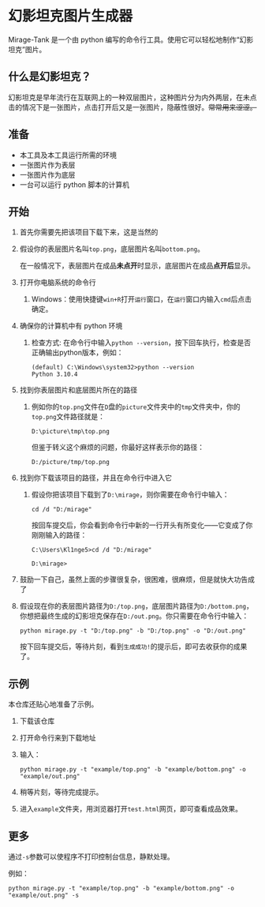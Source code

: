 # 幻影坦克图片生成器
Mirage-Tank 是一个由 python 编写的命令行工具。使用它可以轻松地制作“幻影坦克”图片。

## 什么是幻影坦克？
幻影坦克是早年流行在互联网上的一种双层图片，这种图片分为内外两层，在未点击的情况下是一张图片，点击打开后又是一张图片，隐蔽性很好。~~常常用来涩涩。~~

## 准备
- 本工具及本工具运行所需的环境
- 一张图片作为表层
- 一张图片作为底层
- 一台可以运行 python 脚本的计算机

## 开始
1. 首先你需要先把该项目下载下来，这是当然的

2. 假设你的表层图片名叫`top.png`，底层图片名叫`bottom.png`。

   在一般情况下，表层图片在成品**未点开**时显示，底层图片在成品**点开后**显示。

3. 打开你电脑系统的命令行
   1. Windows：使用快捷键`win+R`打开`运行`窗口，在`运行`窗口内输入`cmd`后点击确定。

4. 确保你的计算机中有 python 环境
   1. 检查方式: 在命令行中输入`python --version`，按下回车执行，检查是否正确输出python版本，例如：

      ```shell
      (default) C:\Windows\system32>python --version
      Python 3.10.4
      ```

5. 找到你表层图片和底层图片所在的路径

   1. 例如你的`top.png`文件在`D`盘的`picture`文件夹中的`tmp`文件夹中，你的`top.png`文件路径就是：

      ```shell
      D:\picture\tmp\top.png
      ```

      但鉴于转义这个麻烦的问题，你最好这样表示你的路径：

      ```shell
      D:/picture/tmp/top.png
      ```

6. 找到你下载该项目的路径，并且在命令行中进入它

   1. 假设你把该项目下载到了`D:\mirage`，则你需要在命令行中输入：

      ```shell
      cd /d "D:/mirage"
      ```

      按回车提交后，你会看到命令行中新的一行开头有所变化——它变成了你刚刚输入的路径：

      ```shell
      C:\Users\Kl1nge5>cd /d "D:/mirage"
      
      D:\mirage>
      ```

7. 鼓励一下自己，虽然上面的步骤很复杂，很困难，很麻烦，但是就快大功告成了

8. 假设现在你的表层图片路径为`D:/top.png`，底层图片路径为`D:/bottom.png`，你想把最终生成的幻影坦克保存在`D:/out.png`。你只需要在命令行中输入：

   ```shell
   python mirage.py -t "D:/top.png" -b "D:/top.png" -o "D:/out.png"
   ```

   按下回车提交后，等待片刻，看到`生成成功!`的提示后，即可去收获你的成果了。

## 示例

本仓库还贴心地准备了示例。

1. 下载该仓库

2. 打开命令行来到下载地址

3. 输入：

   ```shell
   python mirage.py -t "example/top.png" -b "example/bottom.png" -o "example/out.png"
   ```

4. 稍等片刻，等待完成提示。

5. 进入`example`文件夹，用浏览器打开`test.html`网页，即可查看成品效果。

## 更多

通过`-s`参数可以使程序不打印控制台信息，静默处理。

例如：

```shell
python mirage.py -t "example/top.png" -b "example/bottom.png" -o "example/out.png" -s
```
